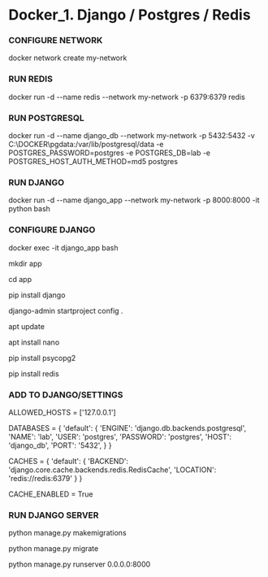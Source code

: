 # Docker_1. Django / Postgres / Redis

### CONFIGURE NETWORK ###

 docker network create my-network

### RUN REDIS ### 

 docker run -d --name redis --network my-network -p 6379:6379 redis

### RUN POSTGRESQL ###

 docker run -d --name django_db --network my-network -p 5432:5432 -v C:\DOCKER\pgdata:/var/lib/postgresql/data -e POSTGRES_PASSWORD=postgres -e POSTGRES_DB=lab -e POSTGRES_HOST_AUTH_METHOD=md5 postgres

### RUN DJANGO ###

 docker run -d --name django_app --network my-network -p 8000:8000 -it python bash

### CONFIGURE DJANGO ###

 docker exec -it django_app bash

 mkdir app
 
 cd app

 pip install django

 django-admin startproject config .
 
 apt update
 
 apt install nano
 
 pip install psycopg2
 
 pip install redis

### ADD TO DJANGO/SETTINGS ###

 ALLOWED_HOSTS = ['127.0.0.1']
 
 DATABASES = {
     'default': {
         'ENGINE': 'django.db.backends.postgresql',
         'NAME': 'lab',
         'USER': 'postgres',
         'PASSWORD': 'postgres',
         'HOST': 'django_db',
         'PORT': '5432',
     }
 }
 
 CACHES = {
     'default': {
         'BACKEND': 'django.core.cache.backends.redis.RedisCache',
         'LOCATION': 'redis://redis:6379'
     }
 }
 
 CACHE_ENABLED = True

### RUN DJANGO SERVER ###
 
 python manage.py makemigrations
 
 python manage.py migrate
 
 python manage.py runserver 0.0.0.0:8000

